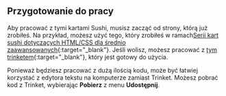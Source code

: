 ## Przygotowanie do pracy

Aby pracować z tymi kartami Sushi, musisz zacząć od strony, którą już zrobiłeś. Na przykład, możesz użyć tego, który zrobiłeś w ramach[Serii kart sushi dotyczących HTML/CSS dla średnio zaawansowanych](https://projects.raspberrypi.org/pl-PL/projects/cd-intermediate-html-css-sushi){:target="_blank"}. Jeśli wolisz, możesz pracować z [tym trinketem](http://dojo.soy/html3-website-start){:target="_blank"}, który jest gotowy do użycia.

Ponieważ będziesz pracować z dużą ilością kodu, może być łatwiej korzystać z edytora tekstu na komputerze zamiast Trinket. Możesz pobrać kod z Trinket, wybierając **Pobierz** z menu **Udostępnij**.